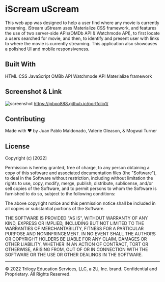 # iScream uScream

This web app was designed to help a user find where any movie is currently streaming.  iStream uStream uses Materialize CSS framework, and features the use of two server-side APIs(OMDb API & Watchmode API), to first locate a users searched for movie, and then, to identify and present user with links to where the movie is currently streaming.  This application also showcases a polished UI and mobile responsiveness.  

## Built With

HTML
CSS
JavaScript
OMBb API
Watchmode API
Materialize framework

## Screenshot & Link

![screenshot](./assets/images/portfolio%20screen%20shot.png)
https://jpboo888.github.io/portfolio1/

## Contributing

Made with ❤️ by Juan Pablo Maldonado, Valerie Gleason, & Mogwai Turner

## License

Copyright (c) [2022]

Permission is hereby granted, free of charge, to any person obtaining a copy
of this software and associated documentation files (the "Software"), to deal
in the Software without restriction, including without limitation the rights
to use, copy, modify, merge, publish, distribute, sublicense, and/or sell
copies of the Software, and to permit persons to whom the Software is
furnished to do so, subject to the following conditions:

The above copyright notice and this permission notice shall be included in all
copies or substantial portions of the Software.

THE SOFTWARE IS PROVIDED "AS IS", WITHOUT WARRANTY OF ANY KIND, EXPRESS OR
IMPLIED, INCLUDING BUT NOT LIMITED TO THE WARRANTIES OF MERCHANTABILITY,
FITNESS FOR A PARTICULAR PURPOSE AND NONINFRINGEMENT. IN NO EVENT SHALL THE
AUTHORS OR COPYRIGHT HOLDERS BE LIABLE FOR ANY CLAIM, DAMAGES OR OTHER
LIABILITY, WHETHER IN AN ACTION OF CONTRACT, TORT OR OTHERWISE, ARISING FROM,
OUT OF OR IN CONNECTION WITH THE SOFTWARE OR THE USE OR OTHER DEALINGS IN THE
SOFTWARE.

- - -
© 2022 Trilogy Education Services, LLC, a 2U, Inc. brand. Confidential and Proprietary. All Rights Reserved.